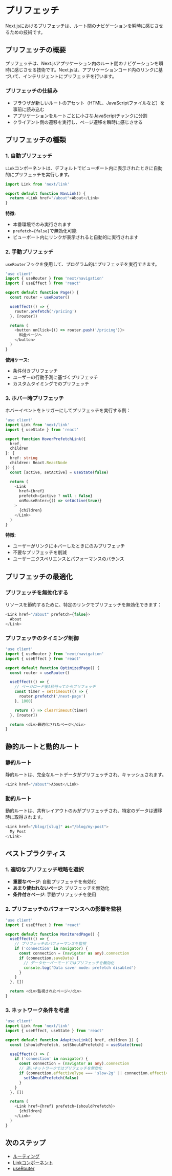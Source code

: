 # プリフェッチ

Next.jsにおけるプリフェッチは、ルート間のナビゲーションを瞬時に感じさせるための技術です。

## プリフェッチの概要

プリフェッチは、Next.jsアプリケーション内のルート間のナビゲーションを瞬時に感じさせる技術です。Next.jsは、アプリケーションコード内のリンクに基づいて、インテリジェントにプリフェッチを行います。

### プリフェッチの仕組み

- ブラウザが新しいルートのアセット（HTML、JavaScriptファイルなど）を事前に読み込む
- アプリケーションをルートごとに小さなJavaScriptチャンクに分割
- クライアント側の遷移を実行し、ページ遷移を瞬時に感じさせる

## プリフェッチの種類

### 1. 自動プリフェッチ

`Link`コンポーネントは、デフォルトでビューポート内に表示されたときに自動的にプリフェッチを実行します。

```typescript
import Link from 'next/link'

export default function NavLink() {
  return <Link href="/about">About</Link>
}
```

**特徴:**
- 本番環境でのみ実行されます
- `prefetch={false}`で無効化可能
- ビューポート内にリンクが表示されると自動的に実行されます

### 2. 手動プリフェッチ

`useRouter`フックを使用して、プログラム的にプリフェッチを実行できます。

```typescript
'use client'
import { useRouter } from 'next/navigation'
import { useEffect } from 'react'

export default function Page() {
  const router = useRouter()

  useEffect(() => {
    router.prefetch('/pricing')
  }, [router])

  return (
    <button onClick={() => router.push('/pricing')}>
      料金ページへ
    </button>
  )
}
```

**使用ケース:**
- 条件付きプリフェッチ
- ユーザーの行動予測に基づくプリフェッチ
- カスタムタイミングでのプリフェッチ

### 3. ホバー時プリフェッチ

ホバーイベントをトリガーにしてプリフェッチを実行する例：

```typescript
'use client'
import Link from 'next/link'
import { useState } from 'react'

export function HoverPrefetchLink({
  href,
  children
}: {
  href: string
  children: React.ReactNode
}) {
  const [active, setActive] = useState(false)

  return (
    <Link
      href={href}
      prefetch={active ? null : false}
      onMouseEnter={() => setActive(true)}
    >
      {children}
    </Link>
  )
}
```

**特徴:**
- ユーザーがリンクにホバーしたときにのみプリフェッチ
- 不要なプリフェッチを削減
- ユーザーエクスペリエンスとパフォーマンスのバランス

## プリフェッチの最適化

### プリフェッチを無効化する

リソースを節約するために、特定のリンクでプリフェッチを無効化できます：

```typescript
<Link href="/about" prefetch={false}>
  About
</Link>
```

### プリフェッチのタイミング制御

```typescript
'use client'
import { useRouter } from 'next/navigation'
import { useEffect } from 'react'

export default function OptimizedPage() {
  const router = useRouter()

  useEffect(() => {
    // ページロード後1秒待ってからプリフェッチ
    const timer = setTimeout(() => {
      router.prefetch('/next-page')
    }, 1000)

    return () => clearTimeout(timer)
  }, [router])

  return <div>最適化されたページ</div>
}
```

## 静的ルートと動的ルート

### 静的ルート

静的ルートは、完全なルートデータがプリフェッチされ、キャッシュされます。

```typescript
<Link href="/about">About</Link>
```

### 動的ルート

動的ルートは、共有レイアウトのみがプリフェッチされ、特定のデータは遷移時に取得されます。

```typescript
<Link href="/blog/[slug]" as="/blog/my-post">
  My Post
</Link>
```

## ベストプラクティス

### 1. 適切なプリフェッチ戦略を選択

- **重要なページ**: 自動プリフェッチを有効化
- **あまり使われないページ**: プリフェッチを無効化
- **条件付きページ**: 手動プリフェッチを使用

### 2. プリフェッチのパフォーマンスへの影響を監視

```typescript
'use client'
import { useEffect } from 'react'

export default function MonitoredPage() {
  useEffect(() => {
    // プリフェッチのパフォーマンスを監視
    if ('connection' in navigator) {
      const connection = (navigator as any).connection
      if (connection.saveData) {
        // データセーバーモードではプリフェッチを無効化
        console.log('Data saver mode: prefetch disabled')
      }
    }
  }, [])

  return <div>監視されたページ</div>
}
```

### 3. ネットワーク条件を考慮

```typescript
'use client'
import Link from 'next/link'
import { useEffect, useState } from 'react'

export default function AdaptiveLink({ href, children }) {
  const [shouldPrefetch, setShouldPrefetch] = useState(true)

  useEffect(() => {
    if ('connection' in navigator) {
      const connection = (navigator as any).connection
      // 遅いネットワークではプリフェッチを無効化
      if (connection.effectiveType === 'slow-2g' || connection.effectiveType === '2g') {
        setShouldPrefetch(false)
      }
    }
  }, [])

  return (
    <Link href={href} prefetch={shouldPrefetch}>
      {children}
    </Link>
  )
}
```

## 次のステップ

- [ルーティング](/docs/app/building-your-application/routing)
- [Linkコンポーネント](/docs/app/api-reference/components/link)
- [useRouter](/docs/app/api-reference/functions/use-router)
